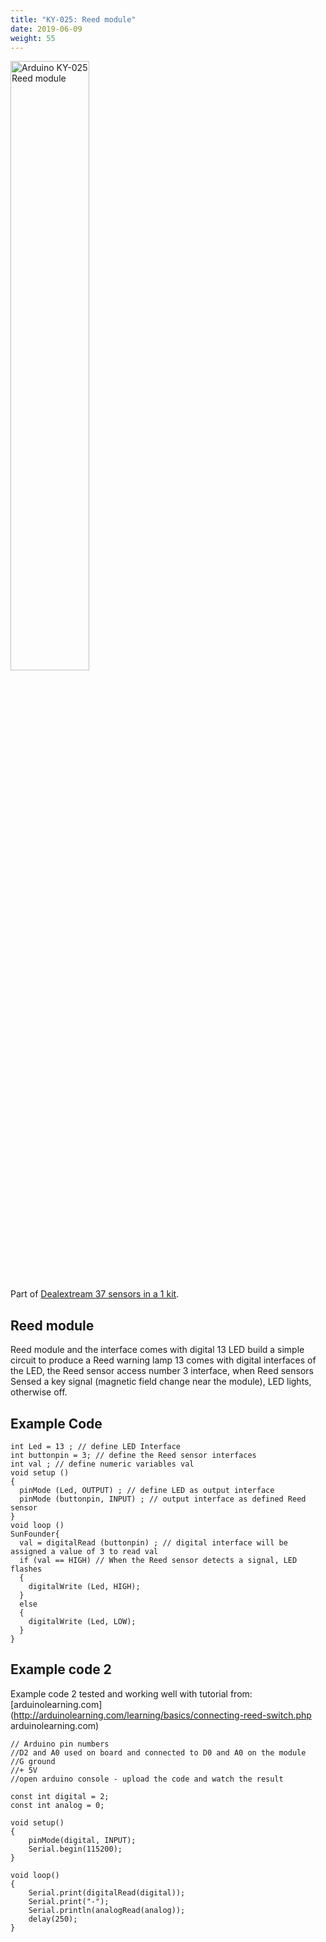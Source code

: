 ```yaml
---
title: "KY-025: Reed module"
date: 2019-06-09
weight: 55
---
```


<img style="width:50%" src="/images/Arduino_KY-025_Reed_module.png" alt="Arduino KY-025 Reed module"/>

Part of [Dealextream 37 sensors in a 1 kit](http://www.dx.com/p/arduno-37-in-1-sensor-module-kit-black-142834?Utm_rid=92935131&Utm_source=affiliate).


Reed module
----
Reed module and the interface comes with digital 13 LED build a simple circuit to produce a Reed warning lamp 13 comes with digital interfaces of the LED, the Reed sensor access number 3 interface, when Reed sensors Sensed a key signal (magnetic field change near the module), LED lights, otherwise off.



Example Code
----
	int Led = 13 ; // define LED Interface
	int buttonpin = 3; // define the Reed sensor interfaces
	int val ; // define numeric variables val
	void setup ()
	{
	  pinMode (Led, OUTPUT) ; // define LED as output interface
	  pinMode (buttonpin, INPUT) ; // output interface as defined Reed sensor
	}
	void loop ()
	SunFounder{
	  val = digitalRead (buttonpin) ; // digital interface will be assigned a value of 3 to read val
	  if (val == HIGH) // When the Reed sensor detects a signal, LED flashes
	  {
	    digitalWrite (Led, HIGH);
	  }
	  else
	  {
	    digitalWrite (Led, LOW);
	  }
	}

Example code 2
----
Example code 2 tested and working well with tutorial from: [arduinolearning.com](http://arduinolearning.com/learning/basics/connecting-reed-switch.php arduinolearning.com)

	// Arduino pin numbers
	//D2 and A0 used on board and connected to D0 and A0 on the module
	//G ground
	//+ 5V
	//open arduino console - upload the code and watch the result

	const int digital = 2;
	const int analog = 0;
	 
	void setup()
	{
		pinMode(digital, INPUT);
		Serial.begin(115200);
	}
	 
	void loop()
	{
		Serial.print(digitalRead(digital));
		Serial.print("-");
		Serial.println(analogRead(analog));
		delay(250);
	} 
